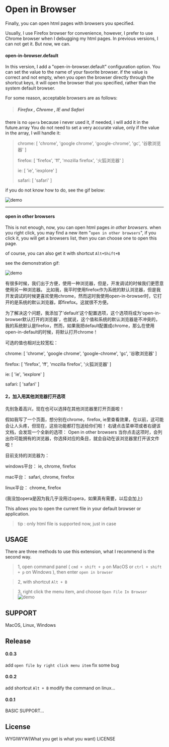 # Open in Browser

Finally, you can open html pages with browsers you specified.

Usually, I use Firefox browser for convenience, however, I prefer to use Chrome browser when I debugging my html pages. In previous versions, I can not get it. But now, we can.

####  open-in-browser.default

In this version, I add a "open-in-browser.default" configuration option. You can set the value to the name of your favorite browser. 
if the value is correct and not empty,  when you open the browser directly through the shortcut keys, it will open the browser that you specified, rather than the system default browser.

For some reason, acceptable browsers are as follows:
>##### Firefox , Chrome , IE and Safari #####
there is no `opera` because i never used it, if needed, i will add it in the future.array
You do not need to set a very accurate value, only if the value in the array, I will handle it:
>chrome:      [ 'chrome', 'google chrome', 'google-chrome', 'gc', '谷歌浏览器' ]
>
>firefox:     [ 'firefox', 'ff', 'mozilla firefox', '火狐浏览器' ]
>
>ie:          [ 'ie', 'iexplore' ]
>
>safari:      [ 'safari' ]

if you do not know how to do, see the gif below:

![demo](http://oiw7043hi.bkt.clouddn.com/demo.gif)

* * *

####  open in other browsers

This is not enough, now, you can open html pages *in other browsers*.
when you right click, you may find a new item "`open in other browsers`", if you click it, you will get a browsers list, then you can choose one to open this page.

of course, you can also get it with shortcut `Alt+Shift+B`

see the demonstration gif:

![demo](http://oiw7043hi.bkt.clouddn.com/demo.gif)

有很多时候，我们出于方便，使用一种浏览器，但是，开发调试的时候我们更愿意使用另一种浏览器。
比如我，我平时使用firefox作为系统的默认浏览器，但是我开发调试的时候更喜欢使用chrome，然而这时我使用open-in-browser时，它打开的是系统的默认浏览器，即firefox。这就很不方便。

为了解决这个问题，我添加了'default'这个配置选项，这个选项将成为'open-in-browser默认打开的浏览器'，也就说，这个值和系统的默认浏览器是不冲突的，我的系统默认是firefox，然而，如果我把default配置成chrome，那么在使用open-in-default的时候，将默认打开chrome！

可选的值也相对比较宽松：    

chrome: [ 'chrome', 'google chrome', 'google-chrome', 'gc', '谷歌浏览器' ]

firefox: [ 'firefox', 'ff', 'mozilla firefox', '火狐浏览器' ]

ie: [ 'ie', 'iexplore' ]

safari: [ 'safari' ]

#### 2，加入用其他浏览器打开选项

先别急着高兴，现在也可以选择在其他浏览器里打开页面啦！

假如我写了一个页面，想分别在chrome，firefox, ie里查看效果，在以前，这可能会让人头疼，但现在，这些功能都打包送给你们啦！
右键点击菜单项或者右键该文档，会发现一个全新的选项： Open in other browsers
当你点击这项时，会列出你可能拥有的浏览器，你选择对应的条目，就会自动在该浏览器里打开该文件啦！

目前支持的浏览器为：

windows平台：
ie, chrome, firefox

mac平台：
safari, chrome, firefox

linux平台：
chrome, firefox

(我没加opera是因为我几乎没用过opera，如果真有需要，以后会加上)

This allows you to open the current file in your default browser or application.
>tip : only html file is supported now, just in case

## USAGE
There are three methods to use this extension, what I recommend is the second way.
> 1, open command panel ( `cmd + shift + p` on MacOS or `ctrl + shift + p` on Windows ), then enter `open in browser`

> 2, with shortcut `Alt + B`

> 3, right click the menu item, and choose `Open File In Browser` 
![demo](http://oiw7043hi.bkt.clouddn.com/demo.png)

## SUPPORT

MacOS, Linux, Windows 


## Release
#### 0.0.3
add `open file by right click menu item`
fix some bug

#### 0.0.2
add shortcut `Alt + B` 
modify the command on linux...

#### 0.0.1

BASIC SUPPORT...

## License

WYGIWYW(What you get is what you want) LICENSE


